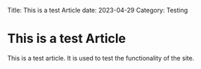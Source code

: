 Title: This is a test Article
date: 2023-04-29
Category: Testing

# This is a test Article

This is a test article. It is used to test the functionality of the site.
